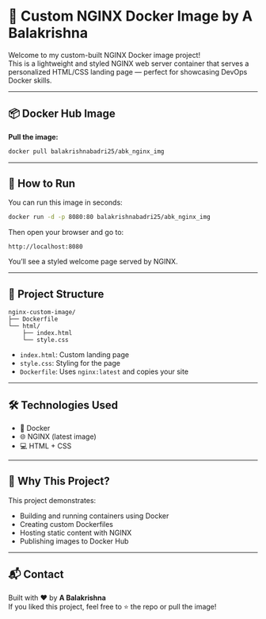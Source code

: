 # 🚀 Custom NGINX Docker Image by A Balakrishna

Welcome to my custom-built NGINX Docker image project!  
This is a lightweight and styled NGINX web server container that serves a personalized HTML/CSS landing page — perfect for showcasing DevOps Docker skills.

---

## 📦 Docker Hub Image

**Pull the image:**

```bash
docker pull balakrishnabadri25/abk_nginx_img
```

---

## 🧪 How to Run

You can run this image in seconds:

```bash
docker run -d -p 8080:80 balakrishnabadri25/abk_nginx_img
```

Then open your browser and go to:

```
http://localhost:8080
```

You’ll see a styled welcome page served by NGINX.

---

## 📁 Project Structure

```
nginx-custom-image/
├── Dockerfile
└── html/
    ├── index.html
    └── style.css
```

- `index.html`: Custom landing page  
- `style.css`: Styling for the page  
- `Dockerfile`: Uses `nginx:latest` and copies your site

---

## 🛠️ Technologies Used

- 🐳 Docker  
- 🌐 NGINX (latest image)  
- 💻 HTML + CSS

---

## 🌟 Why This Project?

This project demonstrates:
- Building and running containers using Docker
- Creating custom Dockerfiles
- Hosting static content with NGINX
- Publishing images to Docker Hub

---

## 📬 Contact

Built with ❤️ by **A Balakrishna**  
If you liked this project, feel free to ⭐ the repo or pull the image!
